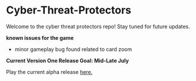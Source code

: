# Cyber-Threat-Protectors

Welcome to the cyber threat protectors repo! Stay tuned for future updates.

**known issues for the game**
- minor gameplay bug found related to card zoom

**Current Version One Release Goal: Mid-Late July**

Play the current alpha release [here.](https://nipshot.itch.io/cyber-threat-protectors-digital-alpha)
